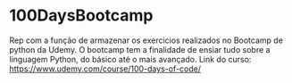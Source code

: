 # 100DaysBootcamp
Rep com a função de armazenar os exercicios realizados no Bootcamp de python da Udemy. O bootcamp tem a finalidade de ensiar tudo sobre a linguagem Python, do básico até o mais avançado.
Link do curso: https://www.udemy.com/course/100-days-of-code/
